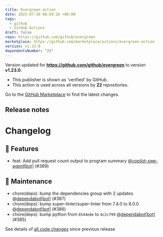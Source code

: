 ```yaml
---
title: Evergreen action
date: 2025-07-30 08:59:26 +00:00
tags:
  - github
  - GitHub Actions
draft: false
repo: https://github.com/github/evergreen
marketplace: https://github.com/marketplace/actions/evergreen-action
version: v1.23.0
dependentsNumber: "22"
---
```



Version updated for **https://github.com/github/evergreen** to version **v1.23.0**.
- This publisher is shown as 'verified' by GitHub.
- This action is used across all versions by **22** repositories.

Go to the [GitHub Marketplace](https://github.com/marketplace/actions/evergreen-action) to find the latest changes.

## Release notes

# Changelog
## 🚀 Features

- feat: Add pull request count output to program summary @[copilot-swe-agent[bot]](https://github.com/apps/copilot-swe-agent) (#389)

## 🧰 Maintenance

- chore(deps): bump the dependencies group with 2 updates @[dependabot[bot]](https://github.com/apps/dependabot) (#387)
- chore(deps): bump super-linter/super-linter from 7.4.0 to 8.0.0 @[dependabot[bot]](https://github.com/apps/dependabot) (#386)
- chore(deps): bump python from `6544e0e` to `4c2cf99` @[dependabot[bot]](https://github.com/apps/dependabot) (#385)

See details of [all code changes](https://github.com/github/evergreen/compare/v1.22.1...v1.23.0) since previous release

